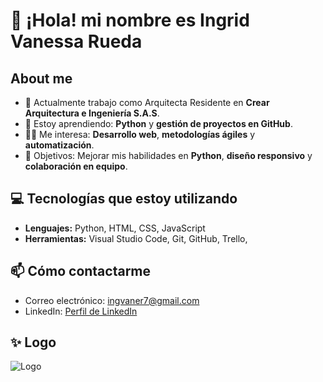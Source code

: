 # 👋 ¡Hola! mi nombre es Ingrid Vanessa Rueda

##  About me
- 🔭 Actualmente trabajo como Arquitecta Residente en **Crear Arquitectura e Ingeniería S.A.S**.
- 🌱 Estoy aprendiendo: **Python** y **gestión de proyectos en GitHub**.
- 👨‍💻 Me interesa: **Desarrollo web**, **metodologías ágiles** y **automatización**.
- 🎯 Objetivos: Mejorar mis habilidades en **Python**, **diseño responsivo** y **colaboración en equipo**.

## 💻 Tecnologías que estoy utilizando
- **Lenguajes:** Python, HTML, CSS, JavaScript
- **Herramientas:** Visual Studio Code, Git, GitHub, Trello, 


## 📫 Cómo contactarme 
- Correo electrónico: ingvaner7@gmail.com 
- LinkedIn: [Perfil de LinkedIn](https://www.linkedin.com/in/ingrid-vanessa-rueda-arteaga-3136b3286/)

## ✨ Logo
![Logo](https://ibb.co/b2F7p4V)


  
